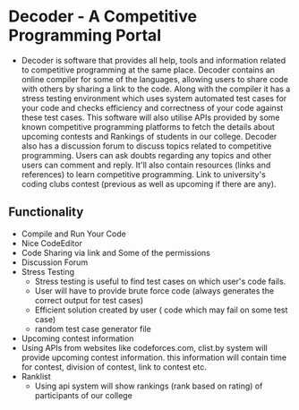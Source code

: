 # Decoder - A Competitive Programming Portal
 - Decoder is software that provides all help, tools and information related to competitive programming at the same place. Decoder contains an online compiler for some of the languages, allowing users to share code with others by sharing a link to the code. Along with the compiler it has a stress testing environment which uses system automated test cases for your code and checks efficiency and correctness of your code against these test cases. This software will also utilise APIs provided by some known competitive programming platforms to fetch the details about upcoming contests and Rankings of students in our college. Decoder also has a discussion forum to discuss topics related to competitive programming. Users can ask doubts regarding any topics and other users can comment and reply. It'll also contain resources (links and references) to learn competitive programming. Link to university's coding clubs contest (previous as well as upcoming if there are any).

## Functionality
 - Compile and Run Your Code
 - Nice CodeEditor
 - Code Sharing via link and Some of the permissions
 - Discussion Forum
 - Stress Testing
   - Stress testing is useful to find test cases on which user's code fails.
   - User will have to provide brute force code (always generates the correct output for test cases)
   - Efficient solution created by user ( code which may fail on some test case)
   - random test case generator file
 - Upcoming contest information
 - Using APIs from websites like codeforces.com, clist.by system will provide upcoming contest information. this information will contain time for contest, division of contest, link to contest etc.
 - Ranklist
   - Using api system will show rankings (rank based on rating) of participants of our college 
